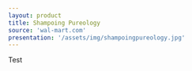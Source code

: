 ```yaml
---
layout: product
title: Shampoing Pureology
source: 'wal-mart.com'
presentation: '/assets/img/shampoingpureology.jpg'
---
```

Test

